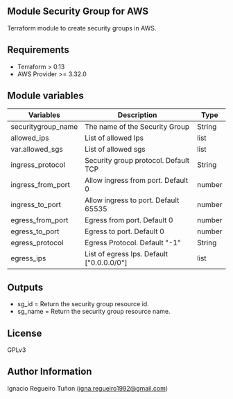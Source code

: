## Module Security Group for AWS

Terraform module to create security groups in AWS.

## Requirements

* Terraform > 0.13
* AWS Provider >= 3.32.0

## Module variables

| Variables | Description | Type     |
| --------- | ----------  | ---------|
| securitygroup\_name | The name of the Security Group | String |
| allowed\_ips | List of allowed Ips | list |
| var.allowed\_sgs | List of allowed sgs | list |
| ingress\_protocol | Security group protocol. Default TCP | String |
| ingress\_from\_port | Allow ingress from port. Default 0 | number |
| ingress\_to\_port | Allow ingress to port. Default 65535 | number |
| egress\_from\_port | Egress from port. Default 0 | number |
| egress\_to\_port | Egress to port. Default 0 | number |
| egress\_protocol | Egress Protocol. Default "-1" | String |
| egress\_ips | List of egress Ips. Default ["0.0.0.0/0"] | list |


## Outputs

* sg\_id = Return the security group resource id.
* sg\_name = Return the security group resource name. 

## License

GPLv3

## Author Information

Ignacio Regueiro Tuñon (igna.regueiro1992@gmail.com)
